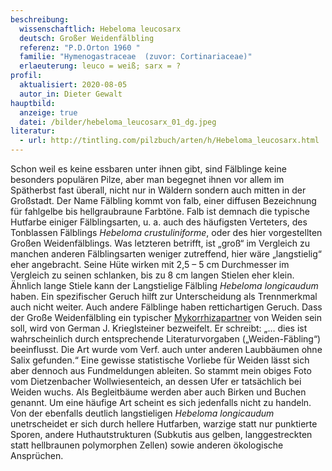 ```yaml
---
beschreibung:
  wissenschaftlich: Hebeloma leucosarx
  deutsch: Großer Weidenfälbling
  referenz: "P.D.Orton 1960 "
  familie: "Hymenogastraceae  (zuvor: Cortinariaceae)"
  erlaeuterung: leuco = weiß; sarx = ?
profil:
  aktualisiert: 2020-08-05
  autor_in: Dieter Gewalt
hauptbild:
  anzeige: true
  datei: /bilder/hebeloma_leucosarx_01_dg.jpeg
literatur:
  - url: http://tintling.com/pilzbuch/arten/h/Hebeloma_leucosarx.html
---
```

Schon weil es keine essbaren unter ihnen gibt, sind Fälblinge keine besonders populären Pilze, aber man begegnet ihnen vor allem im Spätherbst fast überall, nicht nur in Wäldern sondern auch mitten in der Großstadt. Der Name Fälbling kommt von falb, einer diffusen Bezeichnung für fahlgelbe bis hellgraubraune Farbtöne. Falb ist demnach die typische Hutfarbe einiger Fälblingsarten, u. a. auch des häufigsten Verteters, des Tonblassen Fälblings *Hebeloma crustuliniforme*, oder des hier vorgestellten Großen Weidenfälblings.
Was letzteren betrifft, ist „groß“ im Vergleich zu manchen anderen Fälblingsarten weniger zutreffend, hier wäre „langstielig“ eher angebracht. Seine Hüte wirken mit 2,5 – 5 cm Durchmesser im Vergleich zu seinen schlanken, bis zu 8 cm langen Stielen eher klein. Ähnlich lange Stiele kann der Langstielige Fälbling *Hebeloma longicaudum* haben. Ein spezifischer Geruch hilft zur Unterscheidung als Trennmerkmal auch nicht weiter. Auch andere Fälblinge haben rettichartigen Geruch. Dass der Große Weidenfälbling ein typischer [Mykorrhizapartner](Mykorrhiza "Glossar") von Weiden sein soll, wird von German J. Krieglsteiner bezweifelt. Er schreibt: „… dies ist wahrscheinlich durch entsprechende Literaturvorgaben („Weiden-Fäbling“) beeinflusst. Die Art wurde vom Verf. auch unter anderen Laubbäumen ohne Salix gefunden.“ Eine gewisse statistische Vorliebe für Weiden lässt sich aber dennoch aus Fundmeldungen ableiten. So stammt mein obiges Foto vom Dietzenbacher Wollwiesenteich, an dessen Ufer er tatsächlich bei Weiden wuchs. Als Begleitbäume werden aber auch Birken und Buchen genannt. Um eine häufige Art scheint es sich jedenfalls nicht zu handeln. Von der ebenfalls deutlich langstieligen *Hebeloma longicaudum* unetrscheidet er sich durch hellere Hutfarben, warzige statt nur punktierte Sporen, andere Huthautstrukturen (Subkutis aus gelben, langgestreckten statt hellbraunen polymorphen Zellen) sowie anderen ökologische Ansprüchen.